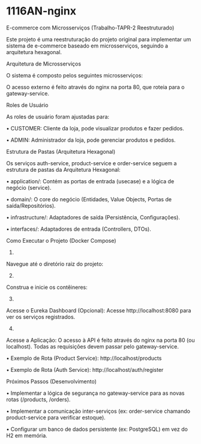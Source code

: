 # 1116AN-nginx

E-commerce com Microsserviços (Trabalho-TAPR-2 Reestruturado)

Este projeto é uma reestruturação do projeto original para implementar um sistema de e-commerce baseado em microsserviços, seguindo a arquitetura hexagonal.

Arquitetura de Microsserviços

O sistema é composto pelos seguintes microsserviços:

O acesso externo é feito através do nginx na porta 80, que roteia para o gateway-service.

Roles de Usuário

As roles de usuário foram ajustadas para:

•
CUSTOMER: Cliente da loja, pode visualizar produtos e fazer pedidos.

•
ADMIN: Administrador da loja, pode gerenciar produtos e pedidos.

Estrutura de Pastas (Arquitetura Hexagonal)

Os serviços auth-service, product-service e order-service seguem a estrutura de pastas da Arquitetura Hexagonal:

•
application/: Contém as portas de entrada (usecase) e a lógica de negócio (service).

•
domain/: O core do negócio (Entidades, Value Objects, Portas de saída/Repositórios).

•
infrastructure/: Adaptadores de saída (Persistência, Configurações).

•
interfaces/: Adaptadores de entrada (Controllers, DTOs).

Como Executar o Projeto (Docker Compose)

1.
Navegue até o diretório raiz do projeto:

2.
Construa e inicie os contêineres:

3.
Acesse o Eureka Dashboard (Opcional): Acesse http://localhost:8080 para ver os serviços registrados.

4.
Acesse a Aplicação: O acesso à API é feito através do nginx na porta 80 (ou localhost). Todas as requisições devem passar pelo gateway-service.

•
Exemplo de Rota (Product Service): http://localhost/products

•
Exemplo de Rota (Auth Service): http://localhost/auth/register



Próximos Passos (Desenvolvimento)

•
Implementar a lógica de segurança no gateway-service para as novas rotas (/products, /orders).

•
Implementar a comunicação inter-serviços (ex: order-service chamando product-service para verificar estoque).

•
Configurar um banco de dados persistente (ex: PostgreSQL) em vez do H2 em memória.

